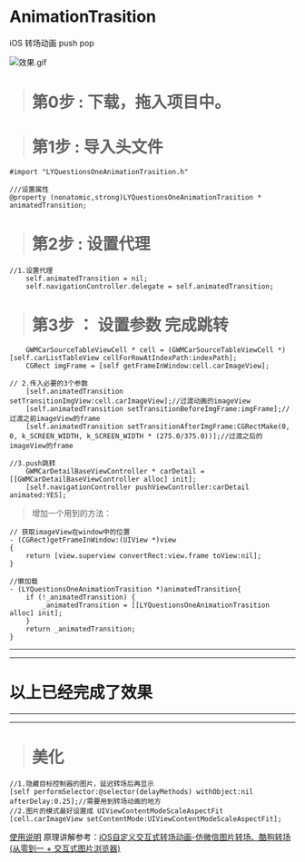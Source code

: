 # AnimationTrasition
iOS 转场动画 push pop


![效果.gif](https://upload-images.jianshu.io/upload_images/1914107-5f7c692a46327f71.gif?imageMogr2/auto-orient/strip)

> # 第0步 : 下载，拖入项目中。


> # 第1步 : 导入头文件

```
#import "LYQuestionsOneAnimationTrasition.h"

///设置属性
@property (nonatomic,strong)LYQuestionsOneAnimationTrasition * animatedTransition;
```


> # 第2步 : 设置代理

```
//1.设置代理
    self.animatedTransition = nil;
    self.navigationController.delegate = self.animatedTransition;
```

> # 第3步 ： 设置参数 完成跳转

```
    GWMCarSourceTableViewCell * cell = (GWMCarSourceTableViewCell *)[self.carListTableView cellForRowAtIndexPath:indexPath];
    CGRect imgFrame = [self getFrameInWindow:cell.carImageView];
    
// 2.传入必要的3个参数 
    [self.animatedTransition setTransitionImgView:cell.carImageView];//过渡动画的imageView
    [self.animatedTransition setTransitionBeforeImgFrame:imgFrame];//过渡之前imageView的frame
    [self.animatedTransition setTransitionAfterImgFrame:CGRectMake(0, 0, k_SCREEN_WIDTH, k_SCREEN_WIDTH * (275.0/375.0))];//过渡之后的imageView的frame

//3.push跳转
    GWMCarDetailBaseViewController * carDetail = [[GWMCarDetailBaseViewController alloc] init];
    [self.navigationController pushViewController:carDetail animated:YES];
```
> 增加一个用到的方法：

```
// 获取imageView在window中的位置
- (CGRect)getFrameInWindow:(UIView *)view
{
    return [view.superview convertRect:view.frame toView:nil];
}

//懒加载
- (LYQuestionsOneAnimationTrasition *)animatedTransition{
    if (!_animatedTransition) {
        _animatedTransition = [[LYQuestionsOneAnimationTrasition alloc] init];
    }
    return _animatedTransition;
}
```
**  **
**  **
# 以上已经完成了效果
**  **
**  **

> # 美化
```
//1.隐藏目标控制器的图片，延迟转场后再显示
[self performSelector:@selector(delayMethods) withObject:nil afterDelay:0.25];//需要用到转场动画的地方
//2.图片的模式最好设置成 UIViewContentModeScaleAspectFit
[cell.carImageView setContentMode:UIViewContentModeScaleAspectFit];
```
[使用说明](https://www.jianshu.com/p/2b9a241efb2d)
原理讲解参考：[iOS自定义交互式转场动画-仿微信图片转场、酷狗转场 (从零到一 + 交互式图片浏览器)](https://www.jianshu.com/p/ec08f43808aa)

